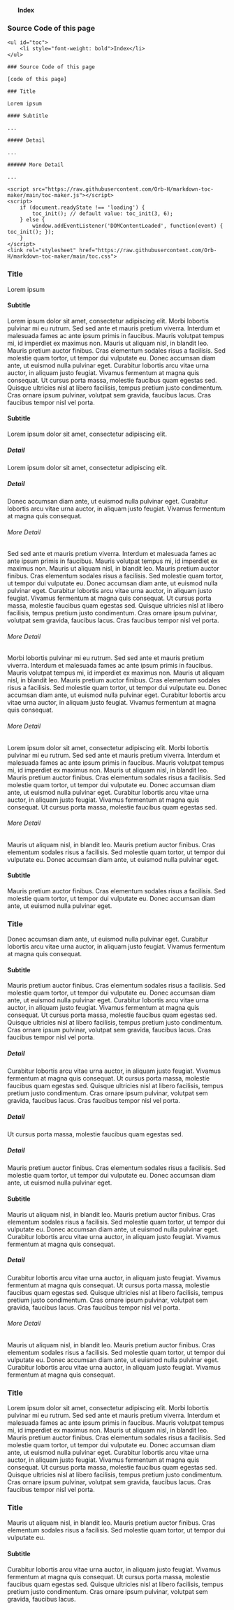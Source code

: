 <ul id="toc">
    <li style="font-weight: bold">Index</li>
</ul>

### Source Code of this page

```
<ul id="toc">
    <li style="font-weight: bold">Index</li>
</ul>

### Source Code of this page

[code of this page]

### Title

Lorem ipsum

#### Subtitle

...

##### Detail

...

###### More Detail

...

<script src="https://raw.githubusercontent.com/Orb-H/markdown-toc-maker/main/toc-maker.js"></script>
<script>
    if (document.readyState !== 'loading') {
        toc_init(); // default value: toc_init(3, 6);
    } else {
        window.addEventListener('DOMContentLoaded', function(event) { toc_init(); });
    }
</script>
<link rel="stylesheet" href="https://raw.githubusercontent.com/Orb-H/markdown-toc-maker/main/toc.css">
```

### Title

Lorem ipsum

#### Subtitle

Lorem ipsum dolor sit amet, consectetur adipiscing elit. Morbi lobortis pulvinar mi eu rutrum. Sed sed ante et mauris pretium viverra. Interdum et malesuada fames ac ante ipsum primis in faucibus. Mauris volutpat tempus mi, id imperdiet ex maximus non. Mauris ut aliquam nisl, in blandit leo. Mauris pretium auctor finibus. Cras elementum sodales risus a facilisis. Sed molestie quam tortor, ut tempor dui vulputate eu. Donec accumsan diam ante, ut euismod nulla pulvinar eget. Curabitur lobortis arcu vitae urna auctor, in aliquam justo feugiat. Vivamus fermentum at magna quis consequat. Ut cursus porta massa, molestie faucibus quam egestas sed. Quisque ultricies nisl at libero facilisis, tempus pretium justo condimentum. Cras ornare ipsum pulvinar, volutpat sem gravida, faucibus lacus. Cras faucibus tempor nisl vel porta.

#### Subtitle

Lorem ipsum dolor sit amet, consectetur adipiscing elit.

##### Detail

Lorem ipsum dolor sit amet, consectetur adipiscing elit.

##### Detail

Donec accumsan diam ante, ut euismod nulla pulvinar eget. Curabitur lobortis arcu vitae urna auctor, in aliquam justo feugiat. Vivamus fermentum at magna quis consequat.

###### More Detail

Sed sed ante et mauris pretium viverra. Interdum et malesuada fames ac ante ipsum primis in faucibus. Mauris volutpat tempus mi, id imperdiet ex maximus non. Mauris ut aliquam nisl, in blandit leo. Mauris pretium auctor finibus. Cras elementum sodales risus a facilisis. Sed molestie quam tortor, ut tempor dui vulputate eu. Donec accumsan diam ante, ut euismod nulla pulvinar eget. Curabitur lobortis arcu vitae urna auctor, in aliquam justo feugiat. Vivamus fermentum at magna quis consequat. Ut cursus porta massa, molestie faucibus quam egestas sed. Quisque ultricies nisl at libero facilisis, tempus pretium justo condimentum. Cras ornare ipsum pulvinar, volutpat sem gravida, faucibus lacus. Cras faucibus tempor nisl vel porta.

###### More Detail

Morbi lobortis pulvinar mi eu rutrum. Sed sed ante et mauris pretium viverra. Interdum et malesuada fames ac ante ipsum primis in faucibus. Mauris volutpat tempus mi, id imperdiet ex maximus non. Mauris ut aliquam nisl, in blandit leo. Mauris pretium auctor finibus. Cras elementum sodales risus a facilisis. Sed molestie quam tortor, ut tempor dui vulputate eu. Donec accumsan diam ante, ut euismod nulla pulvinar eget. Curabitur lobortis arcu vitae urna auctor, in aliquam justo feugiat. Vivamus fermentum at magna quis consequat.

###### More Detail

Lorem ipsum dolor sit amet, consectetur adipiscing elit. Morbi lobortis pulvinar mi eu rutrum. Sed sed ante et mauris pretium viverra. Interdum et malesuada fames ac ante ipsum primis in faucibus. Mauris volutpat tempus mi, id imperdiet ex maximus non. Mauris ut aliquam nisl, in blandit leo. Mauris pretium auctor finibus. Cras elementum sodales risus a facilisis. Sed molestie quam tortor, ut tempor dui vulputate eu. Donec accumsan diam ante, ut euismod nulla pulvinar eget. Curabitur lobortis arcu vitae urna auctor, in aliquam justo feugiat. Vivamus fermentum at magna quis consequat. Ut cursus porta massa, molestie faucibus quam egestas sed.

###### More Detail

Mauris ut aliquam nisl, in blandit leo. Mauris pretium auctor finibus. Cras elementum sodales risus a facilisis. Sed molestie quam tortor, ut tempor dui vulputate eu. Donec accumsan diam ante, ut euismod nulla pulvinar eget.

#### Subtitle

Mauris pretium auctor finibus. Cras elementum sodales risus a facilisis. Sed molestie quam tortor, ut tempor dui vulputate eu. Donec accumsan diam ante, ut euismod nulla pulvinar eget.

### Title

Donec accumsan diam ante, ut euismod nulla pulvinar eget. Curabitur lobortis arcu vitae urna auctor, in aliquam justo feugiat. Vivamus fermentum at magna quis consequat.

#### Subtitle

Mauris pretium auctor finibus. Cras elementum sodales risus a facilisis. Sed molestie quam tortor, ut tempor dui vulputate eu. Donec accumsan diam ante, ut euismod nulla pulvinar eget. Curabitur lobortis arcu vitae urna auctor, in aliquam justo feugiat. Vivamus fermentum at magna quis consequat. Ut cursus porta massa, molestie faucibus quam egestas sed. Quisque ultricies nisl at libero facilisis, tempus pretium justo condimentum. Cras ornare ipsum pulvinar, volutpat sem gravida, faucibus lacus. Cras faucibus tempor nisl vel porta.

##### Detail

Curabitur lobortis arcu vitae urna auctor, in aliquam justo feugiat. Vivamus fermentum at magna quis consequat. Ut cursus porta massa, molestie faucibus quam egestas sed. Quisque ultricies nisl at libero facilisis, tempus pretium justo condimentum. Cras ornare ipsum pulvinar, volutpat sem gravida, faucibus lacus. Cras faucibus tempor nisl vel porta.

##### Detail

Ut cursus porta massa, molestie faucibus quam egestas sed.

##### Detail

Mauris pretium auctor finibus. Cras elementum sodales risus a facilisis. Sed molestie quam tortor, ut tempor dui vulputate eu. Donec accumsan diam ante, ut euismod nulla pulvinar eget.

#### Subtitle

Mauris ut aliquam nisl, in blandit leo. Mauris pretium auctor finibus. Cras elementum sodales risus a facilisis. Sed molestie quam tortor, ut tempor dui vulputate eu. Donec accumsan diam ante, ut euismod nulla pulvinar eget. Curabitur lobortis arcu vitae urna auctor, in aliquam justo feugiat. Vivamus fermentum at magna quis consequat.

##### Detail

Curabitur lobortis arcu vitae urna auctor, in aliquam justo feugiat. Vivamus fermentum at magna quis consequat. Ut cursus porta massa, molestie faucibus quam egestas sed. Quisque ultricies nisl at libero facilisis, tempus pretium justo condimentum. Cras ornare ipsum pulvinar, volutpat sem gravida, faucibus lacus. Cras faucibus tempor nisl vel porta.

###### More Detail

Mauris ut aliquam nisl, in blandit leo. Mauris pretium auctor finibus. Cras elementum sodales risus a facilisis. Sed molestie quam tortor, ut tempor dui vulputate eu. Donec accumsan diam ante, ut euismod nulla pulvinar eget. Curabitur lobortis arcu vitae urna auctor, in aliquam justo feugiat. Vivamus fermentum at magna quis consequat.

### Title

Lorem ipsum dolor sit amet, consectetur adipiscing elit. Morbi lobortis pulvinar mi eu rutrum. Sed sed ante et mauris pretium viverra. Interdum et malesuada fames ac ante ipsum primis in faucibus. Mauris volutpat tempus mi, id imperdiet ex maximus non. Mauris ut aliquam nisl, in blandit leo. Mauris pretium auctor finibus. Cras elementum sodales risus a facilisis. Sed molestie quam tortor, ut tempor dui vulputate eu. Donec accumsan diam ante, ut euismod nulla pulvinar eget. Curabitur lobortis arcu vitae urna auctor, in aliquam justo feugiat. Vivamus fermentum at magna quis consequat. Ut cursus porta massa, molestie faucibus quam egestas sed. Quisque ultricies nisl at libero facilisis, tempus pretium justo condimentum. Cras ornare ipsum pulvinar, volutpat sem gravida, faucibus lacus. Cras faucibus tempor nisl vel porta.

### Title

Mauris ut aliquam nisl, in blandit leo. Mauris pretium auctor finibus. Cras elementum sodales risus a facilisis. Sed molestie quam tortor, ut tempor dui vulputate eu.

#### Subtitle

Curabitur lobortis arcu vitae urna auctor, in aliquam justo feugiat. Vivamus fermentum at magna quis consequat. Ut cursus porta massa, molestie faucibus quam egestas sed. Quisque ultricies nisl at libero facilisis, tempus pretium justo condimentum. Cras ornare ipsum pulvinar, volutpat sem gravida, faucibus lacus.

<script src="https://raw.githubusercontent.com/Orb-H/markdown-toc-maker/main/toc-maker.js"></script>
<script>
    if (document.readyState !== 'loading') {
        toc_init(); // default value: toc_init(3, 6);
    } else {
        window.addEventListener('DOMContentLoaded', function(event) { toc_init(); });
    }
</script>
<link rel="stylesheet" href="https://raw.githubusercontent.com/Orb-H/markdown-toc-maker/main/toc.css">